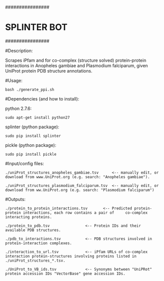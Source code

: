 ################
# SPLINTER BOT #
################

#Description:
	
Scrapes iPfam and for co-complex (structure solved) protein-protein interactions in Anopheles gambiae and Plasmodium falciparum, given UniProt protein PDB structure annotations. 

#Usage:
	
	bash ./generate_ppi.sh

#Dependencies (and how to install):

python 2.7.6: 			

	sudo apt-get install python27

splinter (python package): 	

	sudo pip install splinter

pickle (python package): 	

	sudo pip install pickle

#Input/config files:

	./uniProt_structures_anopheles_gambiae.tsv      <-- manually edit, or download from www.UniProt.org (e.g. search: "Anopheles gambiae").

	./uniProt_structures_plasmodium_falciparum.tsv 	<-- manually edit, or download from ww.UniProt.org (e.g. search: "Plasmodium falciparum")

#Outputs:

	./protein_to_protein_interactions.tsv 		<-- Predicted protein-protein interactions, each row contains a pair of 	co-complex interacting proteins.

	./protein_to_pdb.tsv 				<-- Protein IDs and their available PDB structures.

	./pdb_to_interactions.tsv 			<-- PDB structures involved in protein-interaction complexes.

	./interaction_to_url.tsv 			<-- iPfam URLs of co-complex interaction protein-structures involving proteins listed in ./uniProt_structures_*.tsv.

	./UniProt_to_VB_ids.tsv 			<-- Synonyms between "UniPRot" protein accession IDs "VectorBase" gene accession IDs. 


